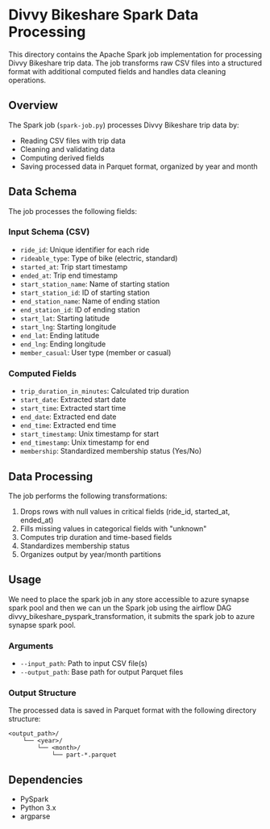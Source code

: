 # Divvy Bikeshare Spark Data Processing

This directory contains the Apache Spark job implementation for processing Divvy Bikeshare trip data. The job transforms raw CSV files into a structured format with additional computed fields and handles data cleaning operations.

## Overview

The Spark job (`spark-job.py`) processes Divvy Bikeshare trip data by:
- Reading CSV files with trip data
- Cleaning and validating data
- Computing derived fields
- Saving processed data in Parquet format, organized by year and month

## Data Schema

The job processes the following fields:

### Input Schema (CSV)
- `ride_id`: Unique identifier for each ride
- `rideable_type`: Type of bike (electric, standard)
- `started_at`: Trip start timestamp
- `ended_at`: Trip end timestamp
- `start_station_name`: Name of starting station
- `start_station_id`: ID of starting station
- `end_station_name`: Name of ending station
- `end_station_id`: ID of ending station
- `start_lat`: Starting latitude
- `start_lng`: Starting longitude
- `end_lat`: Ending latitude
- `end_lng`: Ending longitude
- `member_casual`: User type (member or casual)

### Computed Fields
- `trip_duration_in_minutes`: Calculated trip duration
- `start_date`: Extracted start date
- `start_time`: Extracted start time
- `end_date`: Extracted end date
- `end_time`: Extracted end time
- `start_timestamp`: Unix timestamp for start
- `end_timestamp`: Unix timestamp for end
- `membership`: Standardized membership status (Yes/No)

## Data Processing

The job performs the following transformations:
1. Drops rows with null values in critical fields (ride_id, started_at, ended_at)
2. Fills missing values in categorical fields with "unknown"
3. Computes trip duration and time-based fields
4. Standardizes membership status
5. Organizes output by year/month partitions

## Usage
We need to place the spark job in any store accessible to azure synapse spark pool and then we can un the Spark job using the airflow DAG divvy_bikeshare_pyspark_transformation, it submits the spark job to azure synapse spark pool.

### Arguments
- `--input_path`: Path to input CSV file(s)
- `--output_path`: Base path for output Parquet files

### Output Structure
The processed data is saved in Parquet format with the following directory structure:
```
<output_path>/
    └── <year>/
        └── <month>/
            └── part-*.parquet
```

## Dependencies
- PySpark
- Python 3.x
- argparse